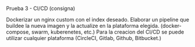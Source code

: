 Prueba 3 - CI/CD (consigna)

Dockerizar un nginx custom con el index deseado. Elaborar un pipeline que buildee la nueva imagen y la actualize en la plataforma elegida. (docker-compose, swarm, kuberenetes, etc.) Para la creacion del CI/CD se puede utilizar cualquier plataforma (CircleCI, Gitlab, Github, Bitbucket.)
